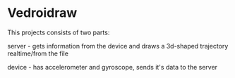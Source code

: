 # Vedroidraw
This projects consists of two parts:

server - gets information from the device and draws a 3d-shaped trajectory realtime/from the file

device - has accelerometer and gyroscope, sends it's data to the server
